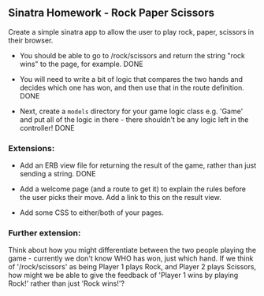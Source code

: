 ## Sinatra Homework - Rock Paper Scissors

Create a simple sinatra app to allow the user to play rock, paper, scissors in their browser.

- You should be able to go to /rock/scissors and return the string "rock wins" to the page, for example. DONE

- You will need to write a bit of logic that compares the two hands and decides which one has won, and then use that in the route definition. DONE

- Next, create a `models` directory for your game logic class e.g. 'Game' and put all of the logic in there - there shouldn't be any logic left in the controller! DONE

### Extensions:

- Add an ERB view file for returning the result of the game, rather than just sending a string. DONE

- Add a welcome page (and a route to get it) to explain the rules before the user picks their move. Add a link to this on the result view.

- Add some CSS to either/both of your pages.

### Further extension:

Think about how you might differentiate between the two people playing the game - currently we don't know WHO has won, just which hand. If we think of '/rock/scissors' as being Player 1 plays Rock, and Player 2 plays Scissors, how might we be able to give the feedback of 'Player 1 wins by playing Rock!' rather than just 'Rock wins!'?
